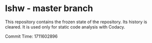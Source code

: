 # lshw - master branch

This repository contains the frozen state of the repository.
Its history is cleared. It is used only for static code
analysis with Codacy.

Commit Time: 1711602896